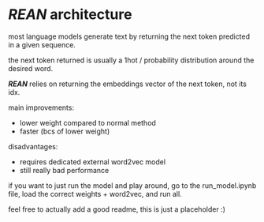 # ***REAN*** architecture

most language models generate text by returning the next token predicted in a given sequence.

the next token returned is usually a 1hot / probability distribution around the desired word.

***REAN*** relies on returning the embeddings vector of the next token, not its idx.

main improvements:
  - lower weight compared to normal method
  - faster (bcs of lower weight)

disadvantages:
  - requires dedicated external word2vec model
  - still really bad performance

if you want to just run the model and play around, go to the run_model.ipynb file, load the correct weights + word2vec, and run all.

feel free to actually add a good readme, this is just a placeholder :)
